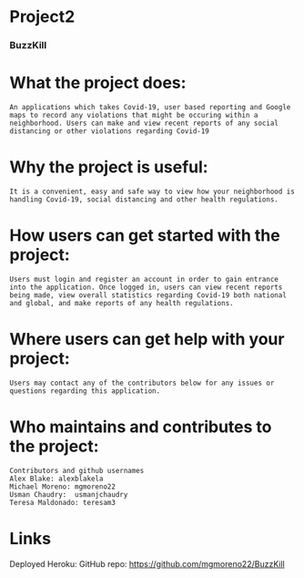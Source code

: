 # Project2
### BuzzKill

# What the project does:
    An applications which takes Covid-19, user based reporting and Google maps to record any violations that might be occuring within a neighborhood. Users can make and view recent reports of any social distancing or other violations regarding Covid-19
# Why the project is useful:
    It is a convenient, easy and safe way to view how your neighborhood is handling Covid-19, social distancing and other health regulations.
# How users can get started with the project: 
    Users must login and register an account in order to gain entrance into the application. Once logged in, users can view recent reports being made, view overall statistics regarding Covid-19 both national and global, and make reports of any health regulations. 

# Where users can get help with your project:
    Users may contact any of the contributors below for any issues or questions regarding this application.

# Who maintains and contributes to the project:
    Contributors and github usernames
    Alex Blake: alexblakela
    Michael Moreno: mgmoreno22
    Usman Chaudry:  usmanjchaudry
    Teresa Maldonado: teresam3

# Links
Deployed Heroku: 
GitHub repo: https://github.com/mgmoreno22/BuzzKill
